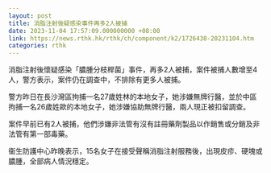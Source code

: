 ```yaml
---
layout: post
title: 消脂注射後疑感染事件再多2人被捕
date: 2023-11-04 17:57:09.000000000 +08:00
link: https://news.rthk.hk/rthk/ch/component/k2/1726438-20231104.htm
categories: rthk
---
```


消脂注射後懷疑感染「膿腫分枝桿菌」事件，再多2人被捕，案件被捕人數增至4人，警方表示，案件仍在調查中，不排除有更多人被捕。

警方昨日在長沙灣區拘捕一名27歲姓林的本地女子，她涉嫌無牌行醫，並於中區拘捕一名26歲姓歐的本地女子，她涉嫌協助無牌行醫，兩人現正被扣留調查。

案件早前已有2人被捕，他們涉嫌非法管有沒有註冊藥劑製品以作銷售或分銷及非法管有第一部毒藥。

衞生防護中心昨晚表示，15名女子在接受聲稱消脂注射服務後，出現皮疹、硬塊或膿腫，全部病人情況穩定。
